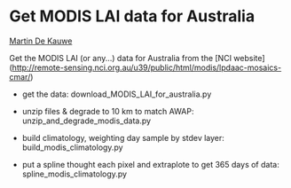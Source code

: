 # Get MODIS LAI data for Australia

[Martin De Kauwe](https://mdekauwe.github.io/)

Get the MODIS LAI (or any...) data for Australia from the [NCI website] (http://remote-sensing.nci.org.au/u39/public/html/modis/lpdaac-mosaics-cmar/)

- get the data: download_MODIS_LAI_for_australia.py

- unzip files & degrade to 10 km to match AWAP: unzip_and_degrade_modis_data.py

- build climatology, weighting day sample by stdev layer: build_modis_climatology.py

- put a spline thought each pixel and extraplote to get 365 days of data: spline_modis_climatology.py
